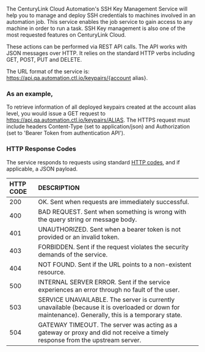 The CenturyLink Cloud Automation's SSH Key Management Service will help you to manage and deploy SSH credentials to machines involved in an automation job. This service enables the job service to gain access to any machine in order to run a task. SSH Key management is also one of the most requested features on CenturyLink Cloud.

These actions can be performed via REST API calls. The API works with JSON messages over HTTP. It relies on the standard HTTP verbs including GET, POST, PUT and DELETE.

The URL format of the service is: https://api.qa.automation.ctl.io/keypairs/{account alias}. 

### As an example, 
To retrieve information of all deployed keypairs created at the account alias level, you would issue a GET request to https://api.qa.automation.ctl.io/keypairs/ALIAS. The HTTPS request must include headers Content-Type (set to application/json) and Authorization (set to 'Bearer Token from authentication API').

### HTTP Response Codes

The service responds to requests using standard [HTTP codes](https://en.wikipedia.org/wiki/List_of_HTTP_status_codes), and if applicable, a JSON payload.

| HTTP CODE |	DESCRIPTION |
| :--- | :--- |
| 200 | OK. Sent when requests are immediately successful. |
| 400 | BAD REQUEST. Sent when something is wrong with the query string or message body. |
| 401 | UNAUTHORIZED. Sent when a bearer token is not provided or an invalid token. |
| 403 | FORBIDDEN. Sent if the request violates the security demands of the service. |
| 404 | NOT FOUND. Sent if the URL points to a non-existent resource. |
| 500 | INTERNAL SERVER ERROR. Sent if the service experiences an error through no fault of the user. |
| 503 | SERVICE UNAVAILABLE. The server is currently unavailable (because it is overloaded or down for maintenance). Generally, this is a temporary state. |
| 504 | GATEWAY TIMEOUT. The server was acting as a gateway or proxy and did not receive a timely response from the upstream server. |
